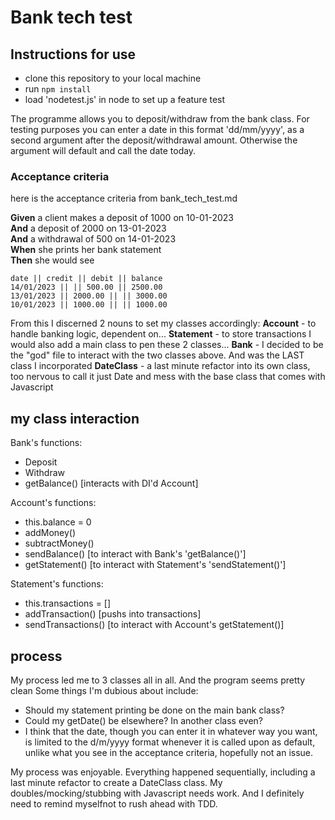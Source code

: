 # Bank tech test

## Instructions for use

- clone this repository to your local machine
- run `npm install`
- load 'nodetest.js' in node to set up a feature test

The programme allows you to deposit/withdraw from the bank class. For testing purposes you can enter a date in this format 'dd/mm/yyyy', as a second argument after the deposit/withdrawal amount. Otherwise the argument will default and call the date today.


### Acceptance criteria

here is the acceptance criteria from bank_tech_test.md 

**Given** a client makes a deposit of 1000 on 10-01-2023  
**And** a deposit of 2000 on 13-01-2023  
**And** a withdrawal of 500 on 14-01-2023  
**When** she prints her bank statement  
**Then** she would see

```
date || credit || debit || balance
14/01/2023 || || 500.00 || 2500.00
13/01/2023 || 2000.00 || || 3000.00
10/01/2023 || 1000.00 || || 1000.00

```

From this I discerned 2 nouns to set my classes accordingly:
**Account** - to handle banking logic, dependent on...
**Statement** - to store transactions
I would also add a main class to pen these 2 classes...
**Bank** - I decided to be the "god" file to interact with the two classes above. And was the LAST class I incorporated
**DateClass** - a last minute refactor into its own class, too nervous to call it just Date and mess with the base class that comes with Javascript

## my class interaction

Bank's functions:
- Deposit
- Withdraw
- getBalance() [interacts with DI'd Account]

Account's functions:
- this.balance = 0
- addMoney()
- subtractMoney()
- sendBalance() [to interact with Bank's 'getBalance()']
- getStatement() [to interact with Statement's 'sendStatement()']

Statement's functions:
- this.transactions = []
- addTransaction() [pushs into transactions]
- sendTransactions() [to interact with Account's getStatement()]

## process
My process led me to 3 classes all in all. And the program seems pretty clean Some things I'm dubious about include:
- Should my statement printing be done on the main bank class?
- Could my getDate() be elsewhere? In another class even?
- I think that the date, though you can enter it in whatever way you want, is limited to the d/m/yyyy format whenever it is called upon as default, unlike what you see in the acceptance criteria, hopefully not an issue.

My process was enjoyable. Everything happened sequentially, including a last minute refactor to create a DateClass class. My doubles/mocking/stubbing with Javascript needs work. And I definitely need to remind myselfnot to rush ahead with TDD.